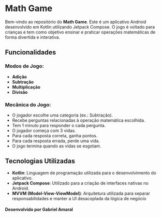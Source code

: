 # Math Game

Bem-vindo ao repositório do **Math Game**. Este é um aplicativo Android desenvolvido em Kotlin utilizando Jetpack Compose. O jogo é voltado para crianças e tem como objetivo ensinar e praticar operações matemáticas de forma divertida e interativa.

## Funcionalidades

### Modos de Jogo:

- **Adição**
- **Subtração**
- **Multiplicação**
- **Divisão**

### Mecânica do Jogo:

- O jogador escolhe uma categoria (ex.: Subtração).
- Recebe perguntas relacionadas à operação matemática escolhida.
- Tem 1 minuto para responder o cada pergunta.
- O jogador começa com 3 vidas.
- Para cada resposta correta, ganha pontos.
- Para cada resposta errada, perde uma vida.
- O jogo termina quando as vidas se esgotam.

## Tecnologias Utilizadas

- **Kotlin**: Linguagem de programação utilizada para o desenvolvimento do aplicativo.
- **Jetpack Compose**: Utilizado para a criação de interfaces nativas no Android.
- **MVVM (Model-View-ViewModel)**: Arquitetura utilizada para separar responsabilidades e manter a UI desacoplada da lógica de negócio

#### Desenvolvido por Gabriel Amaral
